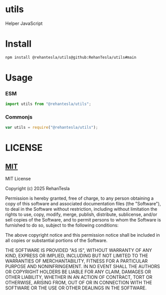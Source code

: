 # utils

Helper JavaScript

# Install

```bash
npm install @rehantesla/utils@github:RehanTesla/utils#main
```

# Usage

### ESM

```javascript
import utils from "@rehantesla/utils";
```

### Commonjs

```javascript
var utils = require("@rehantesla/utils");
```

# LICENSE

## [MIT](LICENSE.md)

MIT License

Copyright (c) 2025 RehanTesla

Permission is hereby granted, free of charge, to any person obtaining a copy
of this software and associated documentation files (the "Software"), to deal
in the Software without restriction, including without limitation the rights
to use, copy, modify, merge, publish, distribute, sublicense, and/or sell
copies of the Software, and to permit persons to whom the Software is
furnished to do so, subject to the following conditions:

The above copyright notice and this permission notice shall be included in all
copies or substantial portions of the Software.

THE SOFTWARE IS PROVIDED "AS IS", WITHOUT WARRANTY OF ANY KIND, EXPRESS OR
IMPLIED, INCLUDING BUT NOT LIMITED TO THE WARRANTIES OF MERCHANTABILITY,
FITNESS FOR A PARTICULAR PURPOSE AND NONINFRINGEMENT. IN NO EVENT SHALL THE
AUTHORS OR COPYRIGHT HOLDERS BE LIABLE FOR ANY CLAIM, DAMAGES OR OTHER
LIABILITY, WHETHER IN AN ACTION OF CONTRACT, TORT OR OTHERWISE, ARISING FROM,
OUT OF OR IN CONNECTION WITH THE SOFTWARE OR THE USE OR OTHER DEALINGS IN THE
SOFTWARE.
